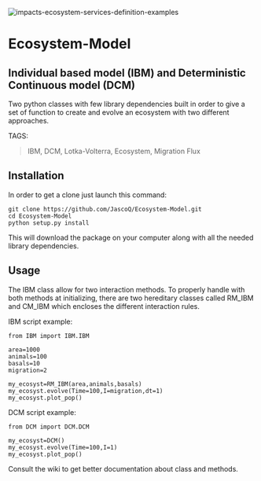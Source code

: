 ![impacts-ecosystem-services-definition-examples](https://user-images.githubusercontent.com/68162006/94956800-0bffb600-04ed-11eb-8728-3d4d656e6590.jpg)


# Ecosystem-Model
## Individual based model (IBM) and Deterministic Continuous model (DCM)

Two python classes with few library dependencies built in order to give a set of function to create and evolve an ecosystem with two different approaches.

TAGS:
> IBM, DCM, Lotka-Volterra, Ecosystem, Migration Flux

## Installation

In order to get a clone just launch this command:

```
git clone https://github.com/JascoQ/Ecosystem-Model.git
cd Ecosystem-Model
python setup.py install
```
This will download the package on your computer along with all the needed library dependencies.

## Usage 

The IBM class allow for two interaction methods. To properly handle with both methods at initializing, there are two hereditary classes called RM_IBM and CM_IBM which encloses the different interaction rules.

IBM script example:
```
from IBM import IBM.IBM

area=1000
animals=100
basals=10
migration=2

my_ecosyst=RM_IBM(area,animals,basals)
my_ecosyst.evolve(Time=100,I=migration,dt=1)
my_ecosyst.plot_pop()
```



DCM script example:

```
from DCM import DCM.DCM

my_ecosyst=DCM()
my_ecosyst.evolve(Time=100,I=1)
my_ecosyst.plot_pop()

```



Consult the wiki to get better documentation about class and methods.
